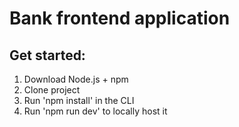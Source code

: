 # Bank frontend application

## Get started:

1. Download Node.js + npm
2. Clone project
3. Run 'npm install' in the CLI
4. Run 'npm run dev' to locally host it